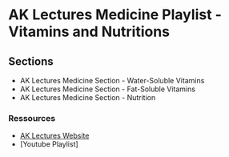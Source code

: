 # AK Lectures Medicine Playlist - Vitamins and Nutritions

## Sections

- AK Lectures Medicine Section - Water-Soluble Vitamins
- AK Lectures Medicine Section - Fat-Soluble Vitamins
- AK Lectures Medicine Section - Nutrition

### Ressources

- [AK Lectures Website](https://aklectures.com/subject/medical/fundamentals/vitamins-and-nutrition)
- [Youtube Playlist]
